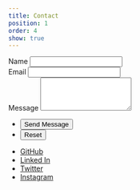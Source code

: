 ```yaml
---
title: Contact
position: 1
order: 4
show: true
---
```


<form method="post" action="#">
    <div class="field half first">
        <label for="name">Name</label>
        <input type="text" name="name" id="name" />
    </div>
    <div class="field half">
        <label for="email">Email</label>
        <input type="text" name="email" id="email" />
    </div>
    <div class="field">
        <label for="message">Message</label>
        <textarea name="message" id="message" rows="4"></textarea>
    </div>
    <ul class="actions">
        <li><input type="submit" value="Send Message" class="special" /></li>
        <li><input type="reset" value="Reset" /></li>
    </ul>
</form>
<ul class="icons">
    <li><a href="https://github.com/{{ site.owner.github }}" class="icon fa-github" target="_blank"><span class="label">GitHub</span></a></li>
    <li><a href="https://www.linkedin.com/in/{{ site.owner.linkedin }}" class="icon fa-linkedin" target="_blank"><span class="label">Linked In</span></a></li>
    <li><a href="https://twitter.com/{{ site.owner.twitter }}" class="icon fa-twitter" target="_blank"><span class="label">Twitter</span></a></li>
    <li><a href="https://www.instagram.com/{{ site.owner.instagram }}" class="icon fa-instagram" target="_blank"><span class="label">Instagram</span></a></li>
</ul>